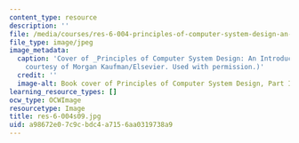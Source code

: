 ```yaml
---
content_type: resource
description: ''
file: /media/courses/res-6-004-principles-of-computer-system-design-an-introduction-spring-2009/a98672e07c9cbdc4a7156aa0319738a9_res-6-004s09.jpg
file_type: image/jpeg
image_metadata:
  caption: 'Cover of _Principles of Computer System Design: An Introduction_. (Image
    courtesy of Morgan Kaufman/Elsevier. Used with permission.)'
  credit: ''
  image-alt: Book cover of Principles of Computer System Design, Part I.
learning_resource_types: []
ocw_type: OCWImage
resourcetype: Image
title: res-6-004s09.jpg
uid: a98672e0-7c9c-bdc4-a715-6aa0319738a9
---
```

